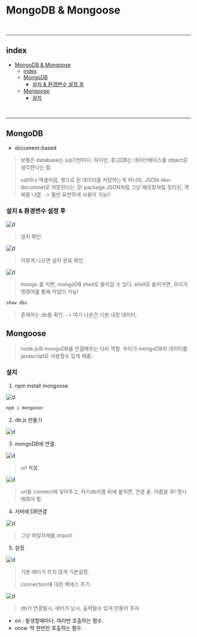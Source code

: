 # MongoDB & Mongoose



<br>

---

## index

<!-- TOC -->

- [MongoDB & Mongoose](#mongodb--mongoose)
  - [index](#index)
  - [MongoDB](#mongodb)
    - [설치 & 환경변수 설정 후](#설치--환경변수-설정-후)
  - [Mongoose](#mongoose)
    - [설치](#설치)

<!-- /TOC -->

<br>


---

## MongoDB

* document-based 
> 보통은 database는 sql기반이다. 하지만, 몽고DB는 데이터베이스를 object로 생각한다는 말.
> 
> sql이나 엑셀처럼, 행으로 된 데이터를 저장하는게 아니라, JSON-like-documnet로 저장된다는 것!
> package.JSON처럼 그냥 메모장처럼 정리된, 객체들 나열. -> 훨씬 유연하게 사용이 가능!!

### 설치 & 환경변수 설정 후

![d](/Image/Express/d26.PNG)
> 설치 확인.

![d](/Image/Express/d27.PNG)
> 이렇게 나오면 설치 완료 확인.

![d](/Image/Express/d28.PNG)
> mongo 를 치면, mongoDB shell로 들어갈 수 있다.
> shell로 들어가면, 우리가 명령어를 통해 작업이 가능!

```bash
show dbs
```
> 존재하는 db들 확인. -> 여기 나온건 기본 내장 데이터.


## Mongoose

> node.js와 mongoDB를 연결해주는 다리 역할.
> 우리가 mongoDB의 데이터를 javascript로 사용할수 있게 해줌.


### 설치

1. npm install mongoose

![d](/Image/Express/d29.PNG)

```bash
npm i mongoose
```

2. db.js 만들기

![d](/Image/Express/d30.PNG)


3. mongoDB에 연결.

![d](/Image/Express/d31.PNG)
> url 복붙.

![d](/Image/Express/d32.PNG)
> url을 connect에 넣어주고, 자기db이름 뒤에 붙히면, 연결 끝.
> 이름을 꼭! 명시해줘야 함.

4. 서버에 DB연결

![d](/Image/Express/d33.PNG)
> 그냥 파일자체를 import 


5. 설정

![d](/Image/Express/d34.PNG)
> 기본 에러가 뜨지 않게 기본설정.
> 
> connection에 대한 액세스 주기.

![d](/Image/Express/d35.PNG)
> db가 연결될시, 에러가 날시, 출력될수 있게 만들어 주자.

* on : 발생할때마다, 여러번 호출하는 함수.
* once: 딱 한번만 호출하는 함수.


